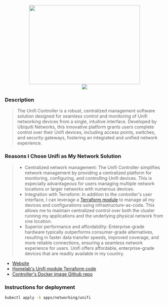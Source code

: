 <p align="center">
  <img width="350" height="250" src="https://www.logo.wine/a/logo/Ubiquiti_Networks/Ubiquiti_Networks-Logo.wine.svg" />
  <br />
  <img src="https://img.shields.io/github/v/release/jacobalberty/unifi-docker?label=Latest%20Version&logo=github&style=for-the-badge" />
</p>

### Description

> The Unifi Controller is a robust, centralized management software solution designed for seamless control and monitoring of Unifi networking devices from a single, intuitive interface. Developed by Ubiquiti Networks, this innovative platform grants users complete control over their Unifi devices, including access points, switches, and security gateways, fostering an integrated and unified network experience.

### Reasons I Chose Unifi as My Network Solution
> - Centralized network management: The Unifi Controller simplifies network management by providing a centralized platform for monitoring, configuring, and controlling Unifi devices. This is especially advantageous for users managing multiple network locations or larger networks with numerous devices.
> - Integration with Terraform: In addition to the controller's user interface, I can leverage a [Terraform module][terraform-uri] to manage all my devices and configurations using infrastructure-as-code. This allows me to maintain centralized control over both the cluster running my applications and the underlying physical network from one location.
> - Superior performance and affordability: Enterprise-grade hardware typically outperforms consumer-grade alternatives, resulting in faster data transfer speeds, improved coverage, and more reliable connections, ensuring a seamless network experience for users. Unifi offers affordable, enterprise-grade devices that are readily available in my country.

- [Website][website-uri]
- [Homelab's Unifi module Terraform code][homelab-terraform]
- [Controller's Docker image Github repo][docker-uri]


### Instructions for deployment

```bash
kubectl apply -k apps/networking/unifi
```

[website-uri]: https://www.ui.com/
[docker-uri]: https://github.com/jacobalberty/unifi-docker
[terraform-uri]: https://registry.terraform.io/providers/paultyng/unifi/latest/docs
[homelab-terraform]: https://github.com/lordmuffin/homelab/tree/main/terraform/modules/unifi

